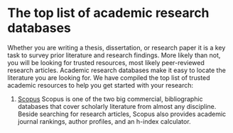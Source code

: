 # The top list of academic research databases
Whether you are writing a thesis, dissertation, or research paper it is a key task to survey prior literature and research findings. More likely than not, you will be looking for trusted resources, most likely peer-reviewed research articles. Academic research databases make it easy to locate the literature you are looking for. We have compiled the top list of trusted academic resources to help you get started with your research:
1. [Scopus](https://www.scopus.com)
Scopus is one of the two big commercial, bibliographic databases that cover scholarly literature from almost any discipline. Beside searching for research articles, Scopus also provides academic journal rankings, author profiles, and an h-index calculator.
